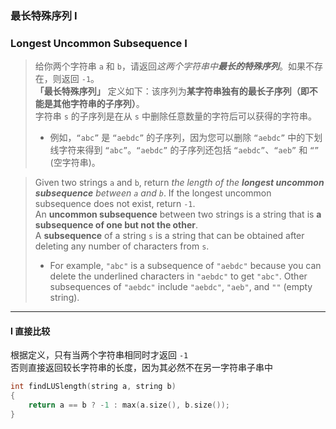 ### 最长特殊序列 I
### Longest Uncommon Subsequence I

> 给你两个字符串 `a` 和 `b`，请返回*这两个字符串中**最长的特殊序列***。如果不存在，则返回 `-1`。  
> **「最长特殊序列」** 定义如下：该序列为**某字符串独有的最长子序列（即不能是其他字符串的子序列）**。  
> 字符串 `s` 的子序列是在从 `s` 中删除任意数量的字符后可以获得的字符串。  
> - 例如，`“abc”` 是 `“aebdc”` 的子序列，因为您可以删除 `“aebdc”` 中的下划线字符来得到 `“abc”`。`“aebdc”` 的子序列还包括 `“aebdc”`、`“aeb”` 和 `“”` (空字符串)。  

> Given two strings `a` and `b`, return *the length of the **longest uncommon subsequence** between `a` and `b`*. If the longest uncommon subsequence does not exist, return `-1`.  
> An **uncommon subsequence** between two strings is a string that is **a subsequence of one but not the other**.  
> A **subsequence** of a string `s` is a string that can be obtained after deleting any number of characters from `s`.  
> - For example, `"abc"` is a subsequence of `"aebdc"` because you can delete the underlined characters in `"aebdc"` to get `"abc"`. Other subsequences of `"aebdc"` include `"aebdc"`, `"aeb"`, and `""` (empty string).  

----------

#### I 直接比较

根据定义，只有当两个字符串相同时才返回 `-1`  
否则直接返回较长字符串的长度，因为其必然不在另一字符串子串中  

```cpp
int findLUSlength(string a, string b) 
{
    return a == b ? -1 : max(a.size(), b.size());
}
```
